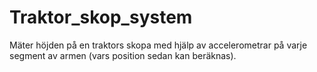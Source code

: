 # Traktor_skop_system
Mäter höjden på en traktors skopa med hjälp av accelerometrar på varje segment av armen (vars position sedan kan beräknas).
